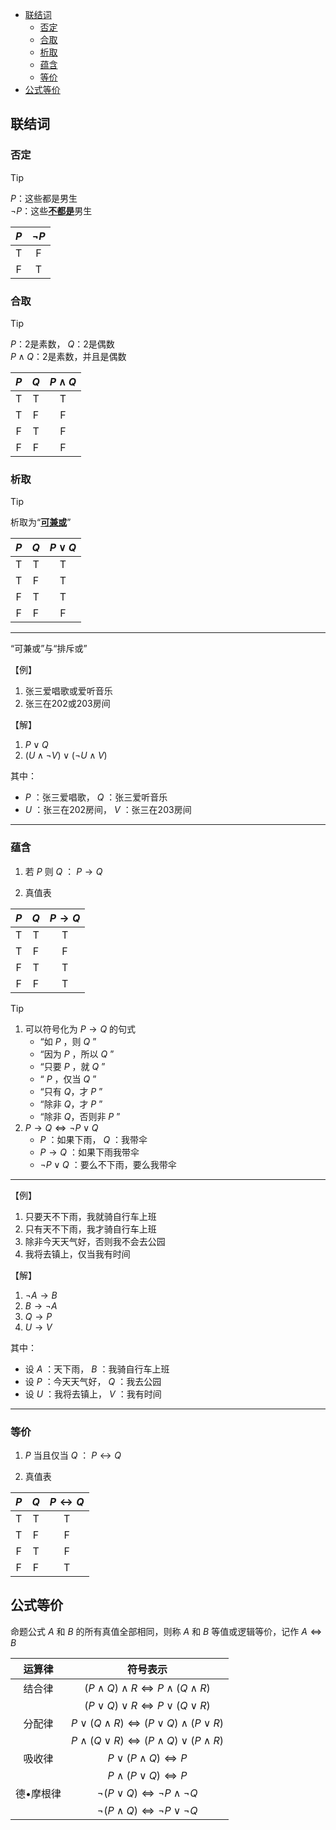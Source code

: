 + [联结词](#联结词)
  + [否定](#否定)
  + [合取](#合取)
  + [析取](#析取)
  + [蕴含](#蕴含)
  + [等价](#等价)
+ [公式等价](#公式等价)

## 联结词

### 否定

> [!TIP]
> $P$：这些都是男生  
> $\neg P$：这些<u>**不都是**</u>男生

|    $P$     |  $\neg P$  |
| :--------: | :--------: |
| $\text{T}$ | $\text{F}$ |
| $\text{F}$ | $\text{T}$ |

### 合取

> [!TIP]
> $P$：2是素数， $Q$：2是偶数  
> $P \land Q$：2是素数，并且是偶数

|    $P$     |    $Q$     | $P \land Q$ |
| :--------: | :--------: | :---------: |
| $\text{T}$ | $\text{T}$ | $\text{T}$  |
| $\text{T}$ | $\text{F}$ | $\text{F}$  |
| $\text{F}$ | $\text{T}$ | $\text{F}$  |
| $\text{F}$ | $\text{F}$ | $\text{F}$  |

### 析取

> [!TIP]
> 析取为“<u>**可兼或**</u>”

|    $P$     |    $Q$     | $P \lor Q$ |
| :--------: | :--------: | :--------: |
| $\text{T}$ | $\text{T}$ | $\text{T}$ |
| $\text{T}$ | $\text{F}$ | $\text{T}$ |
| $\text{F}$ | $\text{T}$ | $\text{T}$ |
| $\text{F}$ | $\text{F}$ | $\text{F}$ |

---

“可兼或”与“排斥或”

【例】

1. 张三爱唱歌或爱听音乐
2. 张三在202或203房间

【解】

1. $P \lor Q$
2. $(U \land \neg V) \lor (\neg U \land V)$

其中：

+ $P$ ：张三爱唱歌， $Q$ ：张三爱听音乐
+ $U$ ：张三在202房间， $V$ ：张三在203房间  

---

### 蕴含

1. 若 $P$ 则 $Q$ ： $P \rightarrow Q$

2. 真值表

|    $P$     |    $Q$     | $P \rightarrow Q$ |
| :--------: | :--------: | :---------------: |
| $\text{T}$ | $\text{T}$ |    $\text{T}$     |
| $\text{T}$ | $\text{F}$ |    $\text{F}$     |
| $\text{F}$ | $\text{T}$ |    $\text{T}$     |
| $\text{F}$ | $\text{F}$ |    $\text{T}$     |

> [!TIP]
> 1. 可以符号化为 $P \rightarrow Q$ 的句式
>     + “如 $P$ ，则 $Q$ ”
>     + “因为 $P$ ，所以 $Q$ ”
>     + “只要 $P$ ，就 $Q$ ”
>     + “ $P$ ，仅当 $Q$ ”
>     + “只有 $Q$，才 $P$ ”
>     + “除非 $Q$，才 $P$ ”
>     + “除非 $Q$，否则非 $P$ ”
> 2. $P \rightarrow Q \Leftrightarrow \neg P \lor Q$  
>     + $P$ ：如果下雨， $Q$ ：我带伞  
>     + $P \rightarrow Q$ ：如果下雨我带伞
>     + $\neg P \lor Q$ ：要么不下雨，要么我带伞

---

【例】

1. 只要天不下雨，我就骑自行车上班
2. 只有天不下雨，我才骑自行车上班
3. 除非今天天气好，否则我不会去公园
4. 我将去镇上，仅当我有时间

【解】

1. $\neg A \rightarrow B$
2. $B \rightarrow \neg A$
3. $Q \rightarrow P$
4. $U \rightarrow V$

其中：
+ 设 $A$ ：天下雨， $B$ ：我骑自行车上班
+ 设 $P$ ：今天天气好， $Q$ ：我去公园
+ 设 $U$ ：我将去镇上， $V$ ：我有时间

---

### 等价

1. $P$ 当且仅当 $Q$ ： $P \leftrightarrow Q$

2. 真值表

|    $P$     |    $Q$     | $P \leftrightarrow Q$ |
| :--------: | :--------: | :-------------------: |
| $\text{T}$ | $\text{T}$ |      $\text{T}$       |
| $\text{T}$ | $\text{F}$ |      $\text{F}$       |
| $\text{F}$ | $\text{T}$ |      $\text{F}$       |
| $\text{F}$ | $\text{F}$ |      $\text{T}$       |

## 公式等价

命题公式 $A$ 和 $B$ 的所有真值全部相同，则称 $A$ 和 $B$ 等值或逻辑等价，记作 $A \Leftrightarrow B$

|  运算律   |                             符号表示                              |
| :-------: | :---------------------------------------------------------------: |
|  结合律   |     $(P \land Q) \land R \Leftrightarrow P \land (Q \land R)$     |
|           |       $(P \lor Q) \lor R \Leftrightarrow P \lor (Q \lor R)$       |
|  分配律   | $P \lor (Q \land R) \Leftrightarrow (P \lor Q) \land (P \lor R)$  |
|           | $P \land (Q \lor R) \Leftrightarrow (P \land Q) \lor (P \land R)$ |
|  吸收律   |               $P \lor(P \land Q) \Leftrightarrow P$               |
|           |               $P \land(P \lor Q) \Leftrightarrow P$               |
| 德•摩根律 |       $\neg (P \lor Q) \Leftrightarrow \neg P \land \neg Q$       |
|           |       $\neg (P \land Q) \Leftrightarrow \neg P \lor \neg Q$       |